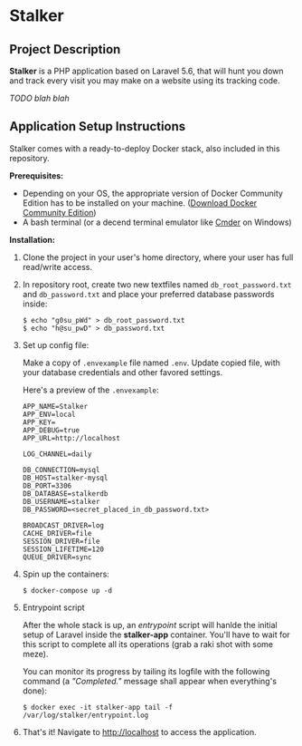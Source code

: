 # Stalker

## Project Description

**Stalker** is a PHP application based on Laravel 5.6, that will hunt you down and track every visit you may make on a website using its tracking code.

_TODO blah blah_

## Application Setup Instructions

Stalker comes with a ready-to-deploy Docker stack, also included in this repository. 

**Prerequisites:** 

* Depending on your OS, the appropriate version of Docker Community Edition has to be installed on your machine.  ([Download Docker Community Edition](https://www.docker.com/community-edition#/download))
* A bash terminal (or a decend terminal emulator like [Cmder](http://cmder.net/) on Windows)

**Installation:**

1. Clone the project in your user's home directory, where your user has full read/write access.

2. In repository root, create two new textfiles named `db_root_password.txt` and `db_password.txt` and place your preferred database passwords inside:

	```
	$ echo "g0su_pWd" > db_root_password.txt
    $ echo "h@su_pwD" > db_password.txt
	```
    
3. Set up config file:

	Make a copy of `.envexample` file named `.env`. Update copied file, with your database credentials and other favored settings. 
    
    Here's a preview of the `.envexample`:
	
	```
    APP_NAME=Stalker
    APP_ENV=local
    APP_KEY=
    APP_DEBUG=true
    APP_URL=http://localhost
    
    LOG_CHANNEL=daily
    
    DB_CONNECTION=mysql
    DB_HOST=stalker-mysql
    DB_PORT=3306
    DB_DATABASE=stalkerdb
    DB_USERNAME=stalker
    DB_PASSWORD=<secret_placed_in_db_password.txt>
    
    BROADCAST_DRIVER=log
    CACHE_DRIVER=file
    SESSION_DRIVER=file
    SESSION_LIFETIME=120
    QUEUE_DRIVER=sync
	```

4. Spin up the containers:
    
	```
	$ docker-compose up -d
	```

5. Entrypoint script

    After the whole stack is up, an *entrypoint* script will hanlde the initial setup of Laravel inside the **stalker-app** container. You'll have to wait for this script to complete all its operations (grab a raki shot with some meze). 

    You can monitor its progress by tailing its logfile with the following command (a *"Completed."* message shall appear when everything's done): 

    ```
    $ docker exec -it stalker-app tail -f /var/log/stalker/entrypoint.log
    ```

6. That's it! Navigate to [http://localhost](http://localhost) to access the application.
